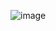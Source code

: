 ![image](https://github.com/LUIS-ALBERTO-CHI/Practica1Parcial2/assets/105991202/738d33ed-78f7-472d-b0a2-83581eebd427)
